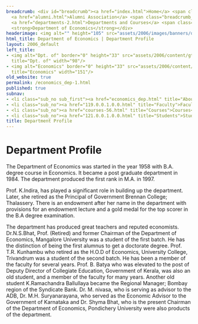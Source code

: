 ```yaml
---
breadcrumb: <div id="breadcrumb"><a href="index.html">Home</a> <span class="breadcrumb_spacer">&gt;</span>
  <a href="alumni.html">Alumni Association</a> <span class="breadcrumb_spacer">&gt;</span>
  <a href="departments-2.html">Departments and Courses</a> <span class="breadcrumb_spacer">&gt;</span>
  <strong>Department of Economics</strong></div>
headerimage: <img alt="" height="105" src="assets/2006/images/banners/departments.jpg" width="472"/>
html_title: Department of Economics | Department Profile
layout: 2006_default
left_title:
- <img alt="Dpt. of" border="0" height="33" src="assets/2006/content/gt/fcb6421c7c62628408190d4ca84029e5.png"
  title="Dpt. of" width="98"/>
- <img alt="Economics" border="0" height="33" src="assets/2006/content/gt/e29ea5df62b2d34de5752aabc2a4da7f.png"
  title="Economics" width="151"/>
old_website: true
permalink: /economics_dep-1.html
published: true
subnav:
- <li class="sub_no sub_first"><a href="economics_dep.html" title="About">About</a></li>
- <li class="sub_no"><a href="119.0.0.1.0.0.html" title="Faculty">Faculty</a></li>
- <li class="sub_no"><a href="courses-56.html" title="Courses">Courses</a></li>
- <li class="sub_no"><a href="121.0.0.1.0.0.html" title="Students">Students</a></li>
title: Department Profile
---
```


# Department Profile

The Department of Economics was started in the year 1958 with B.A. degree
course in Economics. It became a post graduate department in 1984. The
department produced the first rank in M.A. in 1997.  
  
Prof. K.Indira, has played a significant role in building up the department.
Later, she retired as the Principal of Government Brennan College; Thalassery.
There is an endowment after her name in the department with provisions for an
endowment lecture and a gold medal for the top scorer in the B.A degree
examination.  
  
The department has produced great teachers and reputed economists.
Dr.N.S.Bhat, Prof. (Retired) and former Chairman of the Department of
Economics, Mangalore University was a student of the first batch. He has the
distinction of being the first alumnus to get a doctorate degree. Prof. T.R.
Kunhambu who retired as the H.O.D of Economics, University College, Trivandrum
was a student of the second batch. He has been a member of the faculty for
several years. Prof. B. Batya who was elevated to the post of Deputy Director
of Collegiate Education, Government of Kerala, was also an old student, and a
member of the faculty for many years. Another old student K.Ramachandra
Ballullaya became the Regional Manager; Bombay region of the Syndicate Bank.
Dr. M. nivasa, who is serving as advisor to the ADB, Dr. M.H. Suryanarayana,
who served as the Economic Advisor to the Government of Karnataka and Dr.
Shyma Bhat, who is the present Chairman of the Department of Economics,
Pondichery University were also products of the department.